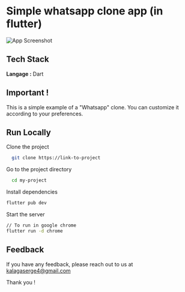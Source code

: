  
# Simple whatsapp clone app (in flutter)  

  

![App Screenshot](https://lanecdr.org/wp-content/uploads/2019/08/placeholder.png)

## Tech Stack  

**Langage :** Dart

## Important !

This is a simple example of a "Whatsapp" clone. You can customize it according to your preferences.

## Run Locally  

Clone the project  

~~~bash  
  git clone https://link-to-project
~~~

Go to the project directory  

~~~bash  
  cd my-project
~~~

Install dependencies  

~~~bash  
flutter pub dev
~~~

Start the server  

~~~bash  
// To run in google chrome
flutter run -d chrome
~~~

## Feedback  

If you have any feedback, please reach out to us at kalagaserge4@gmail.com


Thank you !
